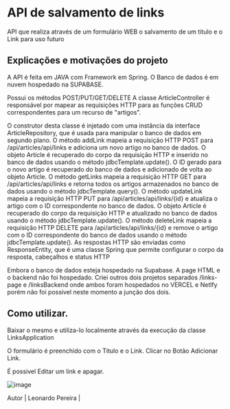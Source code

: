 # API de salvamento de links

API que realiza através de um formulário WEB o salvamento de um titulo e o Link para uso futuro

## Explicações e motivações do projeto

A API é feita em JAVA com Framework em Spring. O Banco de dados é em nuvem hospedado na SUPABASE.

Possui os métodos POST/PUT/GET/DELETE
A classe ArticleController é responsável por mapear as requisições HTTP para as funções CRUD correspondentes para um recurso de "artigos".

O construtor desta classe é injetado com uma instância da interface ArticleRepository, que é usada para manipular o banco de dados em segundo plano.
O método addLink mapeia a requisição HTTP POST para /api/articles/api/links e adiciona um novo artigo no banco de dados. O objeto Article é recuperado 
do corpo da requisição HTTP e inserido no banco de dados usando o método jdbcTemplate.update(). 
 O ID gerado para o novo artigo é recuperado do banco de dados e adicionado de volta ao objeto Article.
O método getLinks mapeia a requisição HTTP GET para /api/articles/api/links e retorna todos os artigos armazenados no banco de dados usando o método 
jdbcTemplate.query().
O método updateLink mapeia a requisição HTTP PUT para /api/articles/api/links/{id} e atualiza o artigo com o ID correspondente no banco de dados. 
O objeto Article é recuperado  do corpo da requisição HTTP e atualizado no banco de dados usando o método jdbcTemplate.update().
O método deleteLink mapeia a requisição HTTP DELETE para /api/articles/api/links/{id} e remove o artigo com o ID correspondente do banco de dados 
usando o método jdbcTemplate.update().
As respostas HTTP são enviadas como ResponseEntity, que é uma classe Spring que permite configurar o corpo da resposta, cabeçalhos e status HTTP

Embora o banco de dados esteja hospedado na Supabase. A page HTML e o backend não foi hospedado. Criei outros dois projetos separados /links-page 
e /linksBackend onde ambos foram hospedados no VERCEL e Netlfy porém não foi possivel neste momento a junção dos dois.

## Como utilizar.

Baixar o mesmo e utiliza-lo localmente através da execução da classe LinksApplication

O formulário é preenchido com o Titulo e o Link. Clicar no Botão Adicionar Link.

É possivel Editar um link e apagar.

![image](https://user-images.githubusercontent.com/30580018/219226661-2008ee93-109d-4de8-9548-7c0ea6d26ec3.png)



Autor
| Leonardo Pereira | 





